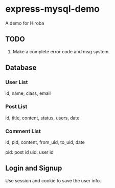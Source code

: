 # express-mysql-demo

A demo for Hiroba

## TODO

1. Make a complete error code and msg system.

## Database

### User List

id, name, class, email

### Post List

id, title, content, status, users, date

### Comment List

id, pid, content, from_uid, to_uid, date

pid: post id
uid: user id

## Login and Signup

Use session and cookie to save the user info.
